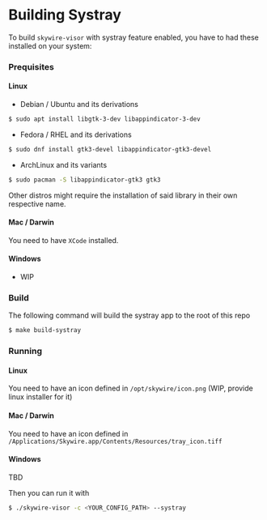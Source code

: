 # Building Systray

To build `skywire-visor` with systray feature enabled, you have to had these installed on your system:

### Prequisites

#### Linux

- Debian / Ubuntu and its derivations

```bash
$ sudo apt install libgtk-3-dev libappindicator-3-dev
```

- Fedora / RHEL and its derivations

```bash
$ sudo dnf install gtk3-devel libappindicator-gtk3-devel
```

- ArchLinux and its variants

```bash
$ sudo pacman -S libappindicator-gtk3 gtk3
```

Other distros might require the installation of said library in their own respective name.

#### Mac / Darwin

You need to have `XCode` installed.

#### Windows

- WIP

### Build

The following command will build the systray app to the root of this repo

```bash
$ make build-systray
```

### Running

#### Linux

You need to have an icon defined in `/opt/skywire/icon.png` (WIP, provide linux installer for it)

#### Mac / Darwin

You need to have an icon defined in `/Applications/Skywire.app/Contents/Resources/tray_icon.tiff`

#### Windows

TBD

Then you can run it with

```bash
$ ./skywire-visor -c <YOUR_CONFIG_PATH> --systray
```
